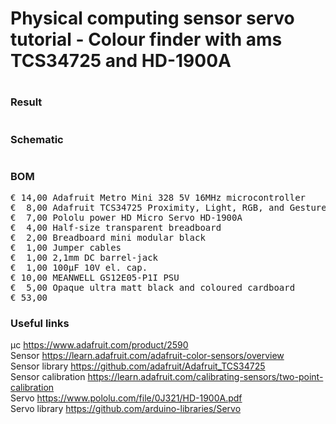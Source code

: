 # Physical computing sensor servo tutorial - Colour finder with ams TCS34725 and HD-1900A

#

### Result

#

### Schematic

#

### BOM

<pre>
€ 14,00 Adafruit Metro Mini 328 5V 16MHz microcontroller
€  8,00 Adafruit TCS34725 Proximity, Light, RGB, and Gesture Sensor
€  7,00 Pololu power HD Micro Servo HD-1900A
€  4,00 Half-size transparent breadboard
€  2,00 Breadboard mini modular black
€  1,00 Jumper cables
€  1,00 2,1mm DC barrel-jack
€  1,00 100µF 10V el. cap.
€ 10,00 MEANWELL GS12E05-P1I PSU
€  5,00 Opaque ultra matt black and coloured cardboard
€ 53,00
</pre>  

### Useful links  

μc https://www.adafruit.com/product/2590  
Sensor https://learn.adafruit.com/adafruit-color-sensors/overview  
Sensor library https://github.com/adafruit/Adafruit_TCS34725  
Sensor calibration https://learn.adafruit.com/calibrating-sensors/two-point-calibration  
Servo https://www.pololu.com/file/0J321/HD-1900A.pdf  
Servo library https://github.com/arduino-libraries/Servo  
